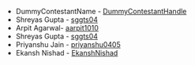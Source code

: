  * DummyContestantName - [DummyContestantHandle](github.com/DummyContestantHandle) 
* Shreyas Gupta - [sggts04](https://github.com/sggts04) 
* Arpit Agarwal- [aarpit1010](https://github.com/aarpit1010)
* Shreyas Gupta - [sggts04](https://github.com/sggts04) 
* Priyanshu Jain - [priyanshu0405](https://github.com/priyanshu0405)
* Ekansh Nishad - [EkanshNishad](https://github.com/EkanshNishad)
 

 
 
 
